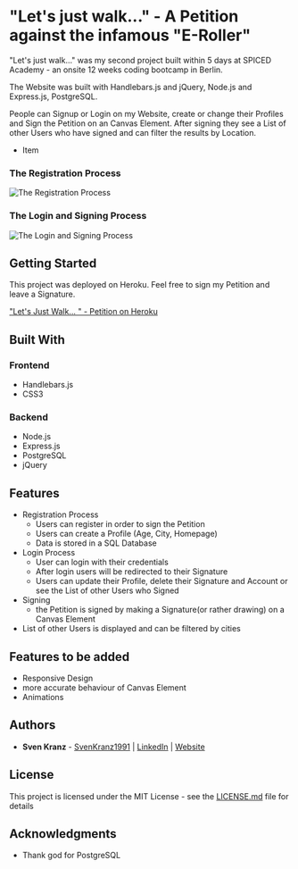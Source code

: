 # "Let's just walk..." - A Petition against the infamous "E-Roller"

"Let's just walk..." was my second project built within 5 days at SPICED Academy - an onsite 12 weeks coding bootcamp in Berlin.

The Website was built with Handlebars.js and jQuery, Node.js and Express.js, PostgreSQL.

People can Signup or Login on my Website, create or change their Profiles and Sign the Petition on an Canvas Element.
After signing they see a List of other Users who have signed and can filter the results by Location.

-   Item

### The Registration Process

![The Registration Process]()

### The Login and Signing Process

![The Login and Signing Process]()

## Getting Started

This project was deployed on Heroku.
Feel free to sign my Petition and leave a Signature.

["Let's Just Walk... " - Petition on Heroku](https://letsjustwalk.herokuapp.com)

## Built With

### Frontend

-   Handlebars.js
-   CSS3

### Backend

-   Node.js
-   Express.js
-   PostgreSQL
-   jQuery

## Features

-   Registration Process
    -   Users can register in order to sign the Petition
    -   Users can create a Profile (Age, City, Homepage)
    -   Data is stored in a SQL Database
-   Login Process
    -   User can login with their credentials
    -   After login users will be redirected to their Signature
    -   Users can update their Profile, delete their Signature and Account or see the List of other Users who Signed
-   Signing
    -   the Petition is signed by making a Signature(or rather drawing) on a Canvas Element
-   List of other Users is displayed and can be filtered by cities

## Features to be added

-   Responsive Design
-   more accurate behaviour of Canvas Element
-   Animations

## Authors

-   **Sven Kranz** - [SvenKranz1991](https://github.com/SvenKranz1991) | [LinkedIn](https://www.linkedin.com/in/sven-kranz-a2389318b/) | [Website](www.google.com)

## License

This project is licensed under the MIT License - see the [LICENSE.md](LICENSE.md) file for details

## Acknowledgments

-   Thank god for PostgreSQL
